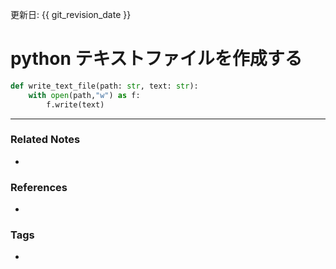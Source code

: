 更新日: {{ git_revision_date }}

# python テキストファイルを作成する
```python
def write_text_file(path: str, text: str):
    with open(path,"w") as f:
        f.write(text)
```

----
### Related Notes
- 

### References
- 

### Tags
- 